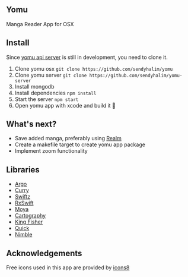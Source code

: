 ## Yomu
Manga Reader App for OSX

## Install
Since [yomu api server](https://github.com/sendyhalim/yomu-server) is still in development,
you need to clone it.

1. Clone yomu osx `git clone https://github.com/sendyhalim/yomu`
2. Clone yomu server `git clone https://github.com/sendyhalim/yomu-server`
3. Install mongodb
4. Install dependencies `npm install`
5. Start the server `npm start`
6. Open yomu app with xcode and build it :tada:

## What's next?
- Save added manga, preferably using [Realm](https://github.com/realm/realm-cocoa)
- Create a makefile target to create yomu app package
- Implement zoom functionality


## Libraries
- [Argo](https://github.com/thoughtbot/Argo)
- [Curry](https://github.com/thoughtbot/Curry)
- [Swiftz](https://github.com/typelift/Swiftz)
- [RxSwift](https://github.com/ReactiveX/RxSwift)
- [Moya](https://github.com/Moya/Moya)
- [Cartography](https://github.com/robb/Cartography)
- [King Fisher](https://github.com/onevcat/Kingfisher)
- [Quick](https://github.com/Quick/Quick)
- [Nimble](https://github.com/Quick/Nimble)

## Acknowledgements
Free icons used in this app are provided by [icons8](https://icons8.com)

